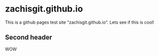 # zachisgit.github.io

This is a github pages test site "zachisgit.github.io".
Lets see if this is cool!

## Second header
WOW
